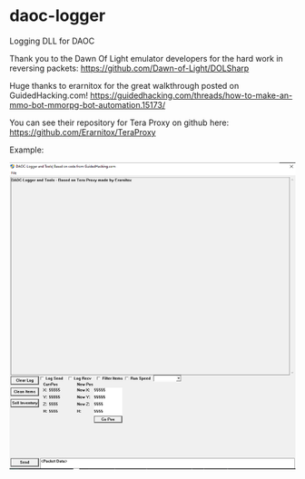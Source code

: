 # daoc-logger
Logging DLL for DAOC

Thank you to the Dawn Of Light emulator developers for the hard work in reversing packets: https://github.com/Dawn-of-Light/DOLSharp

Huge thanks to erarnitox for the great walkthrough posted on GuidedHacking.com! https://guidedhacking.com/threads/how-to-make-an-mmo-bot-mmorpg-bot-automation.15173/

You can see their repository for Tera Proxy on github here: https://github.com/Erarnitox/TeraProxy

Example:

![Example](https://github.com/towbes/daoc-logger/blob/master/Images/ui-example.PNG?raw=true)
